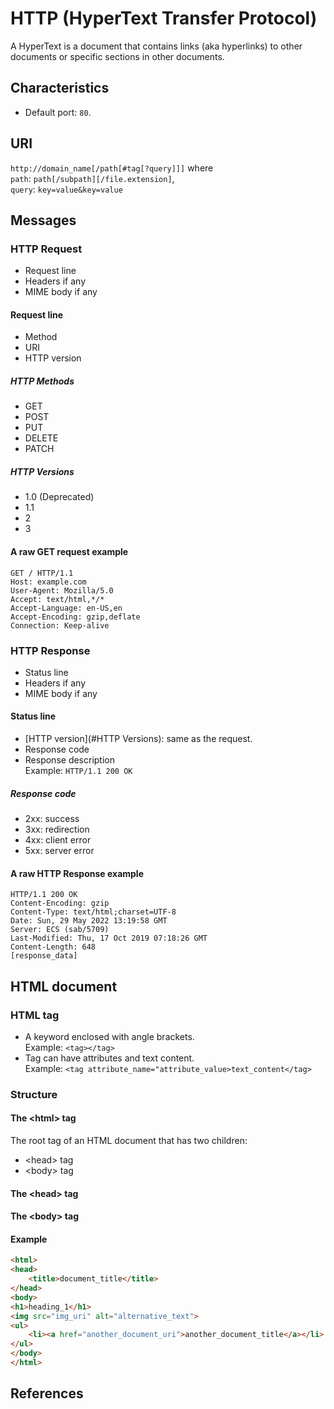 # HTTP (HyperText Transfer Protocol)
A HyperText is a document that contains links (aka hyperlinks) to other documents or specific sections in other documents.
## Characteristics
- Default port: `80`.
## URI
`http://domain_name[/path[#tag[?query]]]` where  
`path`: `path[/subpath][/file.extension]`,  
`query`: `key=value&key=value`
## Messages
### HTTP Request
- Request line
- Headers if any
- MIME body if any
#### Request line
- Method
- URI
- HTTP version
##### HTTP Methods
- GET
- POST
- PUT
- DELETE
- PATCH
##### HTTP Versions
- 1.0 (Deprecated)
- 1.1
- 2
- 3
#### A raw GET request example
```
GET / HTTP/1.1
Host: example.com
User-Agent: Mozilla/5.0
Accept: text/html,*/*
Accept-Language: en-US,en
Accept-Encoding: gzip,deflate
Connection: Keep-alive
```
### HTTP Response
- Status line
- Headers if any
- MIME body if any
#### Status line
- [HTTP version](#HTTP Versions): same as the request.
- Response code
- Response description  
Example: `HTTP/1.1 200 OK`
##### Response code
- 2xx: success
- 3xx: redirection
- 4xx: client error
- 5xx: server error
#### A raw HTTP Response example
```
HTTP/1.1 200 OK
Content-Encoding: gzip
Content-Type: text/html;charset=UTF-8
Date: Sun, 29 May 2022 13:19:58 GMT
Server: ECS (sab/5709)
Last-Modified: Thu, 17 Oct 2019 07:18:26 GMT
Content-Length: 648
[response_data]
```
## HTML document
### HTML tag
- A keyword enclosed with angle brackets.  
Example: `<tag></tag>`  
- Tag can have attributes and text content.  
Example: `<tag attribute_name="attribute_value>text_content</tag>`
### Structure
#### The \<html\> tag
The root tag of an HTML document that has two children:
- \<head\> tag
- \<body\> tag
#### The \<head\> tag
#### The \<body\> tag
#### Example
```html
<html>
<head>
    <title>document_title</title>
</head>
<body>
<h1>heading_1</h1>
<img src="img_uri" alt="alternative_text">
<ul>
    <li><a href="another_document_uri">another_document_title</a></li>
</ul>
</body>
</html>
```
## References
[]()